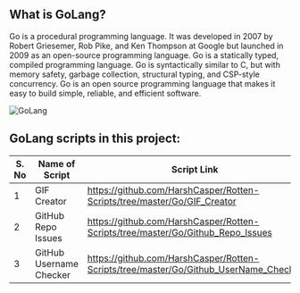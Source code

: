 ## What is GoLang?

Go is a procedural programming language. It was developed in 2007 by Robert Griesemer, Rob Pike, and Ken Thompson at Google but launched in 2009 as an open-source programming language. Go is a statically typed, compiled programming language. Go is syntactically similar to C, but with memory safety, garbage collection, structural typing, and CSP-style concurrency. Go is an open source programming language that makes it easy to build simple, reliable, and efficient software.

![GoLang](https://www.vertica.com/wp-content/uploads/2019/07/Golang.png)

## GoLang scripts in this project:

| S. No | Name of Script | Script Link |  Author |
--- | --- | --- | ---
1 | GIF Creator | https://github.com/HarshCasper/Rotten-Scripts/tree/master/Go/GIF_Creator | [WABLE SANKET](https://github.com/Sanketwable)
2 | GitHub Repo Issues | https://github.com/HarshCasper/Rotten-Scripts/tree/master/Go/Github_Repo_Issues | [WABLE SANKET](https://github.com/Sanketwable)
3 | GitHub Username Checker | https://github.com/HarshCasper/Rotten-Scripts/tree/master/Go/Github_UserName_Checker | [WABLE SANKET](https://github.com/Sanketwable)